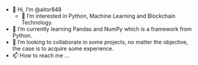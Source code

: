 - 👋 Hi, I’m @aitor848
  - 👀 I’m interested in Python, Machine Learning and Blockchain Technology.
- 🌱 I’m currently learning Pandas and NumPy which is a framework from Python.
- 💞️ I’m looking to collaborate in some projects, no matter the objective, the case is to acquire some experience.
- 📫 How to reach me ...

<!---
aitor848/aitor848 is a ✨ special ✨ repository because its `README.md` (this file) appears on your GitHub profile.
You can click the Preview link to take a look at your changes.
--->
